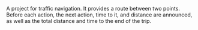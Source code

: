 A project for traffic navigation. It provides a route between two points. Before each action, the next action, time to it, and distance are announced, as well as the total distance and time to the end of the trip.
